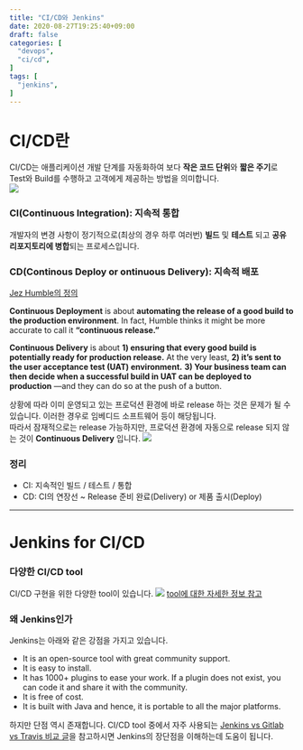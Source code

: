 ```yaml
---
title: "CI/CD와 Jenkins"
date: 2020-08-27T19:25:40+09:00
draft: false
categories: [
  "devops",
  "ci/cd",
]
tags: [
  "jenkins",
]
---
```


# CI/CD란

CI/CD는 애플리케이션 개발 단계를 자동화하여 보다 **작은 코드 단위**와 **짧은 주기**로 Test와 Build를 수행하고 고객에게 제공하는 방법을 의미합니다.  
![](/images/20200827_cicd_and_jenkins/jenkins_cicd01-cicd01.png)

### CI(Continuous Integration): 지속적 통합

개발자의 변경 사항이 정기적으로(최상의 경우 하루 여러번) **빌드** 및 **테스트** 되고 **공유 리포지토리에 병합**되는 프로세스입니다.  

### CD(Continous Deploy or ontinuous Delivery): 지속적 배포

[Jez Humble의 정의](https://continuousdelivery.com/2010/08/continuous-delivery-vs-continuous-deployment/)

**Continuous Deployment** is about **automating the release of a good build to the production environment**. In fact, Humble thinks it might be more accurate to call it **“continuous release.”**

**Continuous Delivery** is about **1) ensuring that every good build is potentially ready for production release.** At the very least, **2) it’s sent to the user acceptance test (UAT) environment.** **3) Your business team can then decide when a successful build in UAT can be deployed to production** —and they can do so at the push of a button.

상황에 따라 이미 운영되고 있는 프로덕션 환경에 바로 release 하는 것은 문제가 될 수 있습니다. 이러한 경우로 임베디드 소프트웨어 등이 해당됩니다.  
따라서 잠재적으로는 release 가능하지만, 프로덕션 환경에 자동으로 release 되지 않는 것이 **Continuous Delivery** 입니다. 
![](/images/20200827_cicd_and_jenkins/jenkins_cicd01-cicd03.png)

### 정리

* CI: 지속적인 빌드 / 테스트 / 통합
* CD: CI의 연장선 ~ Release 준비 완료(Delivery) or 제품 출시(Deploy)

---

# Jenkins for CI/CD

### 다양한 CI/CD tool

CI/CD 구현을 위한 다양한 tool이 있습니다.
![](/images/20200827_cicd_and_jenkins/jenkins_cicd01-cicd02.png)
[tool에 대한 자세한 정보 참고](https://landscape.cncf.io/category=continuous-integration-delivery&format=card-mode&grouping=category)

### 왜 Jenkins인가

Jenkins는 아래와 같은 강점을 가지고 있습니다.
* It is an open-source tool with great community support.
* It is easy to install.
* It has 1000+ plugins to ease your work. If a plugin does not exist, you can code it and share it with the community.
* It is free of cost.
* It is built with Java and hence, it is portable to all the major platforms.

하지만 단점 역시 존재합니다. CI/CD tool 중에서 자주 사용되는 [Jenkins vs Gitlab vs Travis 비교 글](https://owin2828.github.io/devlog/2020/01/09/cicd-1.html)을 참고하시면 Jenkins의 장단점을 이해하는데 도움이 됩니다.
